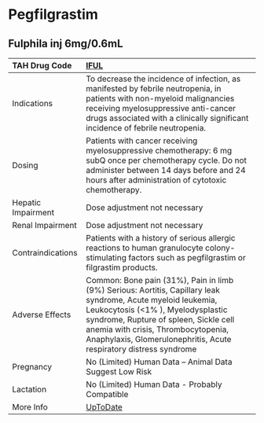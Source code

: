 # Pegfilgrastim

## Fulphila inj 6mg/0.6mL

| TAH Drug Code      | [IFUL](https://www.tahsda.org.tw/drugs/hissearch.php?drug_code=IFUL)                                                                                                                                                                                                                                    |
|:-------------------|:--------------------------------------------------------------------------------------------------------------------------------------------------------------------------------------------------------------------------------------------------------------------------------------------------------|
| Indications        | To decrease the incidence of infection, as manifested by febrile neutropenia, in patients with non-myeloid malignancies receiving myelosuppressive anti-cancer drugs associated with a clinically significant incidence of febrile neutropenia.                                                         |
| Dosing             | Patients with cancer receiving myelosuppressive chemotherapy: 6 mg subQ once per chemotherapy cycle. Do not administer between 14 days before and 24 hours after administration of cytotoxic chemotherapy.                                                                                              |
| Hepatic Impairment | Dose adjustment not necessary                                                                                                                                                                                                                                                                           |
| Renal Impairment   | Dose adjustment not necessary                                                                                                                                                                                                                                                                           |
| Contraindications  | Patients with a history of serious allergic reactions to human granulocyte colony-stimulating factors such as pegfilgrastim or filgrastim products.                                                                                                                                                     |
| Adverse Effects    | Common: Bone pain (31%), Pain in limb (9%) Serious: Aortitis, Capillary leak syndrome, Acute myeloid leukemia, Leukocytosis (<1% ), Myelodysplastic syndrome, Rupture of spleen, Sickle cell anemia with crisis, Thrombocytopenia, Anaphylaxis, Glomerulonephritis, Acute respiratory distress syndrome |
| Pregnancy          | No (Limited) Human Data – Animal Data Suggest Low Risk                                                                                                                                                                                                                                                  |
| Lactation          | No (Limited) Human Data - Probably Compatible                                                                                                                                                                                                                                                           |
| More Info          | [UpToDate](https://www.uptodate.com/contents/pegfilgrastim-drug-information)                                                                                                                                                                                                                            |

